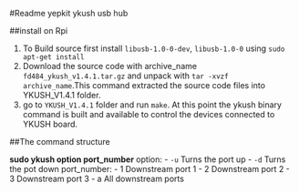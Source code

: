 #Readme yepkit ykush usb hub

##install on Rpi

1. To Build source first install `libusb-1.0-0-dev`, `libusb-1.0-0`  using `sudo apt-get install`
2. Download the source code with archive_name `fd484_ykush_v1.4.1.tar.gz` and unpack with `tar -xvzf archive_name`.This command extracted the source code files into YKUSH_V1.4.1 folder.
3. go to `YKUSH_V1.4.1` folder and run `make`. At this point the ykush binary command is built and available to control the devices connected to YKUSH board.

##The command structure

**sudo ykush option port_number**
option:
	- `-u` Turns the port up
	- `-d` Turns the pot down
port_number:
	- 1 Downstream port 1
	- 2 Downstream port 2
	- 3 Downstream port 3
	- a All downstream ports
